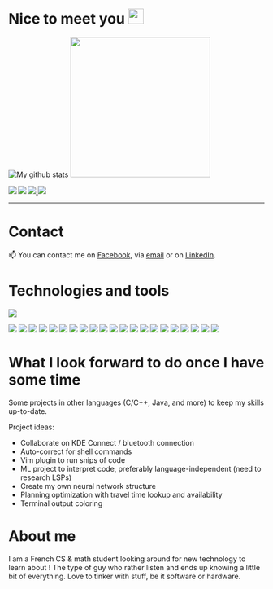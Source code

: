 # Nice to meet you <img src="https://raw.githubusercontent.com/MartinHeinz/MartinHeinz/master/wave.gif" width="30px">

![My github stats](https://github-readme-stats.vercel.app/api?username=michaelb&show_icons=true&theme=buefy&count_private=true&include_all_commits=true)
<img src="https://raw.github.com/michaelb/michaelb/master/forest-fire-fire-the-evening-wallpaper-preview.jpg" align="rigth" width="275px" >


 <a href="https://github.com/michaelb/shogai"><img align="rigth" src="https://github-readme-stats.vercel.app/api/pin?username=michaelb&repo=shogai&theme=buefy"></a><a href="https://github.com/michaelb/shogui"> <img align="rigth" src="https://github-readme-stats.vercel.app/api/pin?username=michaelb&repo=shogui&theme=buefy"></a><a href="https://github.com/michaelb/auto-ytdl"><img align="left" src="https://github-readme-stats.vercel.app/api/pin?username=michaelb&repo=auto-ytdl&theme=buefy"></a></a><a href="https://github.com/michaelb/sniprun"><img align="left" src="https://github-readme-stats.vercel.app/api/pin?username=michaelb&repo=sniprun&theme=buefy"></a>
 
 
 
 --------------------------
 
# Contact
📫 You can contact me on [Facebook](https://www.facebook.com/profile.php?id=100018309552750), via <a href="mailto:michael.bleuez2@gmail.com"> email</a> or on  [LinkedIn](https://www.linkedin.com/in/michael-bleuez-b2b737190/).

 

# Technologies and tools
<img align="rigth" src="https://github-readme-stats.vercel.app/api/top-langs/?username=michaelb&theme=buefy&icon_colors=2453fd&layout=compact">

![](https://img.shields.io/badge/Language-Rust-informational?style=flat&logo=Rust&logoColor=white)
![](https://img.shields.io/badge/Language-Python-informational?style=flat&logo=Python&logoColor=white)
![](https://img.shields.io/badge/Language-Java-informational?style=flat&logo=Java&logoColor=white)
![](https://img.shields.io/badge/Language-C-informational?style=flat&logo=C&logoColor=white)
![](https://img.shields.io/badge/Language-Shell-informational?style=flat&logo=gnu-bash&logoColor=white)
![](https://img.shields.io/badge/Language-PowerShell-informational?style=flat&logo=powershell&logoColor=white)
![](https://img.shields.io/badge/Language-Go-informational?style=flat&logoColor=white)
![](https://img.shields.io/badge/Language-C++-informational?style=flat&logo=codio&logoColor=white)
![](https://img.shields.io/badge/Language-Scilab-informational?style=flat&logoColor=white)
![](https://img.shields.io/badge/Framework-Qt-informational?style=flat&logo=qt&logoColor=white&color=41cd52)
![](https://img.shields.io/badge/Database-SQL-informational?style=flat&logo=mysql&logoColor=white&color=4479a1)
![](https://img.shields.io/badge/OS-Linux-informational?style=flat&logo=Linux&logoColor=white&color=fcc624)
![](https://img.shields.io/badge/OS-ArchLinux-informational?style=flat&logo=archlinux&logoColor=white&color=00b8fc)
![](https://img.shields.io/badge/VCS-Git-informational?style=flat&logo=git&logoColor=white&color=f05032)
![](https://img.shields.io/badge/Platform-Github-informational?style=flat&logo=github&logoColor=white&color=181717)
![](https://img.shields.io/badge/Platform-Gitlab-informational?style=flat&logo=gitlab&logoColor=white&color=fca121)
![](https://img.shields.io/badge/Editor-Neovim-informational?style=flat&logo=neovim&logoColor=white&color=57a143)
![](https://img.shields.io/badge/DE-Plasma-informational?style=flat&logo=kde&logoColor=white&color=70cbf4)
![](https://img.shields.io/badge/Design-GIMP-informational?style=flat&logo=gimp&logoColor=white&color=fcc624)
![](https://img.shields.io/badge/Tool-Docker-informational?style=flat&logo=docker&logoColor=white&color=2493ed)
![](https://img.shields.io/badge/Tool-VirtualBox-informational?style=flat&&logoColor=white&color=1cc624)


#  What I look forward to do once I have some time
Some projects in other languages (C/C++, Java, and more) to keep my skills up-to-date.

Project ideas:
 * Collaborate on KDE Connect / bluetooth connection
 * Auto-correct for shell commands
 * Vim plugin to run snips of code
 * ML project to interpret code, preferably language-independent (need to research LSPs)
 * Create my own neural network structure
 * Planning optimization with travel time lookup and availability
 * Terminal output coloring
 
 # About me 
 I am a French CS & math student looking around for new technology to learn about !
The type of guy who rather listen and ends up knowing a little bit of everything. Love to tinker with stuff, be it software or hardware.


<!--
**michaelb/michaelb** is a ✨ _special_ ✨ repository because its `README.md` (this file) appears on your GitHub profile.



Here are some ideas to get you started:

- 🔭 I’m currently working on ...
- 🌱 I’m currently learning ...
- 👯 I’m looking to collaborate on ...
- 🤔 I’m looking for help with ...
- 💬 Ask me about ...
- 📫 How to reach me: ...
- 😄 Pronouns: ...
- ⚡ Fun fact: ...
-->
